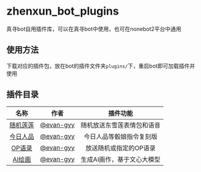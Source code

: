 # zhenxun_bot_plugins

真寻bot自用插件库，可以在真寻bot中使用，也可在nonebot2平台中通用

## 使用方法

下载对应的插件包，放在bot的插件文件夹`plugins/`下，重启bot即可加载插件并使用

## 插件目录

|                                      名称                                      |                   作者                   |        插件功能         |
|:----------------------------------------------------------------------------:| :--------------------------------------: |:-------------------:|
| [随机莲莲](https://github.com/evan-gyy/zhenxun_bot_plugins/tree/master/lianlian) | [@evan-gyy](https://github.com/evan-gyy) |    随机放送东雪莲表情包和语音    |
|   [今日人品](https://github.com/evan-gyy/zhenxun_bot_plugins/tree/master/jrrp)   | [@evan-gyy](https://github.com/evan-gyy) | 今日人品等骰娘指令复刻版 |
| [OP语录](https://github.com/evan-gyy/zhenxun_bot_plugins/tree/master/op) | [@evan-gyy](https://github.com/evan-gyy) | 放送随机或指定的OP语录 |
| [AI绘画](https://github.com/evan-gyy/zhenxun_bot_plugins/tree/master/aiart) | [@evan-gyy](https://github.com/evan-gyy) | 生成AI画作，基于文心大模型 |

